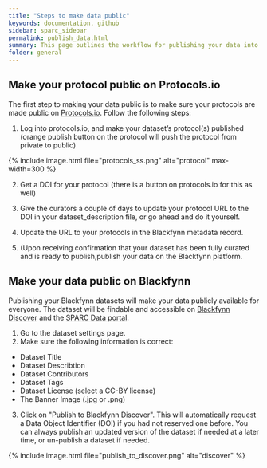 ```yaml
---
title: "Steps to make data public"
keywords: documentation, github
sidebar: sparc_sidebar
permalink: publish_data.html
summary: This page outlines the workflow for publishing your data into the public domain. 
folder: general
---
```


## Make your protocol public on Protocols.io
The first step to making your data public is to make sure your protocols are made public on [Protocols.io](https://protocols.io). Follow the following steps:

1. Log into protocols.io, and make your dataset’s protocol(s) published (orange publish button on the protocol will push the protocol from private to public)

{% include image.html file="protocols_ss.png" alt="protocol" max-width=300 %}

2. Get a DOI for your protocol (there is a button on protocols.io for this as well)
3. Give the curators a couple of days to update your protocol URL to the DOI in your dataset_description file, or go ahead and do it yourself.

4. Update the URL to your protocols in the Blackfynn metadata record. 
5.  (Upon receiving confirmation that your dataset has been fully curated and is ready to publish,publish your data on the Blackfynn platform.


## Make your data public on Blackfynn
Publishing your Blackfynn datasets will make your data publicly available for everyone. The dataset will be findable and accessible on [Blackfynn Discover](https://discover.blackfynn.com) and the [SPARC Data portal](https://data.sparc.science).

1. Go to the dataset settings page.
2. Make sure the following information is correct:

- Dataset Title
- Dataset Describtion
- Dataset Contributors
- Dataset Tags
- Dataset License (select a CC-BY license)
- The Banner Image (.jpg or .png)

3. Click on "Publish to Blackfynn Discover". This will automatically request a Data Object Identifier (DOI) if you had not reserved one before. You can always publish an updated version of the dataset if needed at a later time, or un-publish a dataset if needed.

{% include image.html file="publish_to_discover.png" alt="discover" %}





